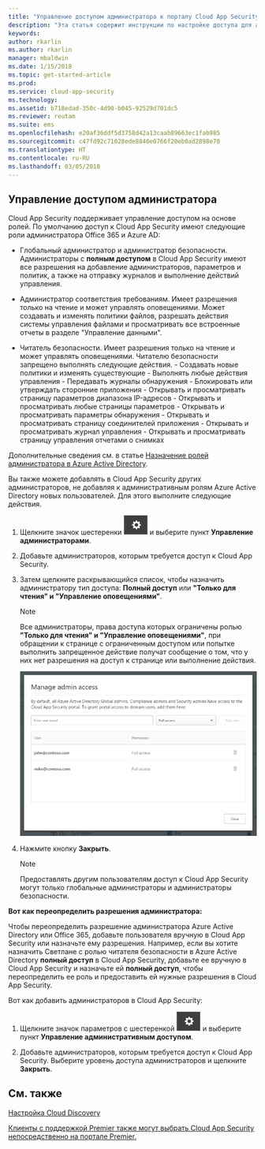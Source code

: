 ```yaml
---
title: "Управление доступом администратора к порталу Cloud App Security | Документация Майкрософт"
description: "Эта статья содержит инструкции по настройке доступа для администраторов к порталу Cloud App Security."
keywords: 
author: rkarlin
ms.author: rkarlin
manager: mbaldwin
ms.date: 1/15/2018
ms.topic: get-started-article
ms.prod: 
ms.service: cloud-app-security
ms.technology: 
ms.assetid: b718edad-350c-4d90-b045-92529d701dc5
ms.reviewer: reutam
ms.suite: ems
ms.openlocfilehash: e20af36ddf5d3758d42a13caab89663ec1fab985
ms.sourcegitcommit: c47fd92c71028ede8840e0766f20eb0ad2898e70
ms.translationtype: HT
ms.contentlocale: ru-RU
ms.lasthandoff: 03/05/2018
---
```

## <a name="managing-admin-access"></a>Управление доступом администратора

Cloud App Security поддерживает управление доступом на основе ролей. По умолчанию доступ к Cloud App Security имеют следующие роли администратора Office 365 и Azure AD:

- Глобальный администратор и администратор безопасности. Администраторы с **полным доступом** в Cloud App Security имеют все разрешения на добавление администраторов, параметров и политик, а также на отправку журналов и выполнение действий управления.

- Администратор соответствия требованиям. Имеет разрешения только на чтение и может управлять оповещениями. Может создавать и изменять политики файлов, разрешать действия системы управления файлами и просматривать все встроенные отчеты в разделе "Управление данными". 

- Читатель безопасности. Имеет разрешения только на чтение и может управлять оповещениями. Читателю безопасности запрещено выполнять следующие действия.
      - Создавать новые политики и изменять существующие 
      - Выполнять любые действия управления 
      - Передавать журналы обнаружения
      - Блокировать или утверждать сторонние приложения
      - Открывать и просматривать страницу параметров диапазона IP-адресов
      - Открывать и просматривать любые страницы параметров 
      - Открывать и просматривать параметры обнаружения 
      - Открывать и просматривать страницу соединителей приложения
      - Открывать и просматривать журнал управления 
      - Открывать и просматривать страницу управления отчетами о снимках 

Дополнительные сведения см. в статье [Назначение ролей администратора в Azure Active Directory](https://docs.microsoft.com/en-us/azure/active-directory/active-directory-assign-admin-roles).

Вы также можете добавлять в Cloud App Security других администраторов, не добавляя к административным ролям Azure Active Directory новых пользователей. Для этого выполните следующие действия.

1. Щелкните значок шестеренки ![значок параметров](./media/settings-icon.png "settings icon") и выберите пункт **Управление администраторами**. 

2. Добавьте администраторов, которым требуется доступ к Cloud App Security.
  
      
3. Затем щелкните раскрывающийся список, чтобы назначить администратору тип доступа: **Полный доступ** или **"Только для чтения" и "Управление оповещениями"**.

     >[!NOTE]
      >Все администраторы, права доступа которых ограничены ролью **"Только для чтения" и "Управление оповещениями"**, при обращении к странице с ограниченным доступом или попытке выполнить запрещенное действие получат сообщение о том, что у них нет разрешения на доступ к странице или выполнение действия.

   ![управление административным доступом](./media/manage-admin-access.png "управление административным доступом")  

4. Нажмите кнопку **Закрыть**.  

   >[!NOTE]
    >Предоставлять другим пользователям доступ к Cloud App Security могут только глобальные администраторы и администраторы безопасности.
  
**Вот как переопределить разрешения администратора:**

Чтобы переопределить разрешение администратора Azure Active Directory или Office 365, добавьте пользователя вручную в Cloud App Security или назначьте ему разрешения.
Например, если вы хотите назначить Светлане с ролью читателя безопасности в Azure Active Directory **полный доступ** в Cloud App Security, добавьте ее вручную в Cloud App Security и назначьте ей **полный доступ**, чтобы переопределить ее роль и предоставить ей нужные разрешения в Cloud App Security. 


Вот как добавить администраторов в Cloud App Security:
1. Щелкните значок параметров с шестеренкой ![значок параметров](./media/settings-icon.png "значок параметров") и выберите пункт **Управление административным доступом**. 

2. Добавьте администраторов, которым требуется доступ к Cloud App Security. Выберите уровень доступа администраторов и щелкните **Закрыть**.



## <a name="see-also"></a>См. также  
[Настройка Cloud Discovery](set-up-cloud-discovery.md)   

[Клиенты с поддержкой Premier также могут выбрать Cloud App Security непосредственно на портале Premier.](https://premier.microsoft.com/)  
  
  